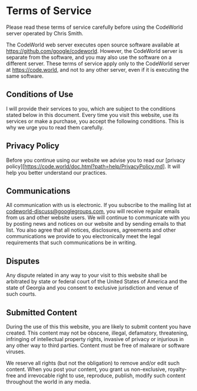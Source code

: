 Terms of Service
================

Please read these terms of service carefully before using the
CodeWorld server operated by Chris Smith.

The CodeWorld web server executes open source software available
at https://github.com/google/codeworld. However, the CodeWorld
server is separate from the software, and you may also use the
software on a different server. These terms of service apply only
to the CodeWorld server at https://code.world, and not to any
other server, even if it is executing the same software.

Conditions of Use
-----------------

I will provide their services to you, which are subject to the
conditions stated below in this document. Every time you visit this
website, use its services or make a purchase, you accept the
following conditions. This is why we urge you to read them
carefully.

Privacy Policy
--------------

Before you continue using our website we advise you to read our
[privacy policy][https://code.world/doc.html?path=help/PrivacyPolicy.md].
It will help you better understand our practices.

Communications
--------------

All communication with us is electronic.  If you subscribe to the mailing
list at codeworld-discuss@googlegroups.com, you will receive regular emails
from us and other website users.  We will continue to communicate with
you by posting news and notices on our website and by sending emails to
that list. You also agree that all notices, disclosures, agreements and
other communications we provide to you electronically meet the legal
requirements that such communications be in writing.

Disputes
--------

Any dispute related in any way to your visit to this website shall be
arbitrated by state or federal court of the United States of America and the
state of Georgia and you consent to exclusive jurisdiction and venue of such
courts.

Submitted Content
-----------------

During the use of this this website, you are likely to submit content you
have created.  This content may not be obscene, illegal, defamatory,
threatening, infringing of intellectual property rights, invasive of privacy
or injurious in any other way to third parties.  Content must be free of
malware or software viruses.

We reserve all rights (but not the obligation) to remove and/or edit such
content. When you post your content, you grant us non-exclusive, royalty-free
and irrevocable right to use, reproduce, publish, modify such content
throughout the world in any media.
